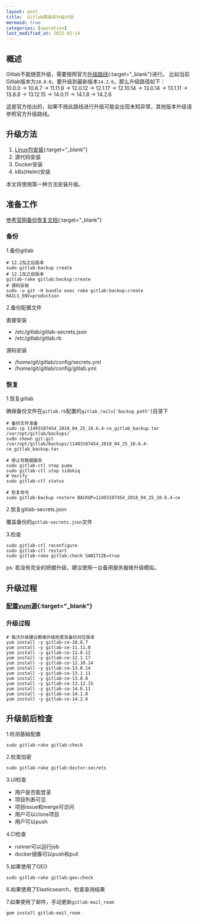 ```yaml
---
layout: post
title:  Gitlab跨版本升级计划
mermaid: true
categories: [operation]
last_modified_at: 2022-02-14
---
```


## 概述
Gitlab不能随意升级，需要按照官方[升级路线](https://docs.gitlab.com/ee/update/index.html#upgrade-paths){:target="_blank"}进行。
比如当前Gitlab版本为`10.0.0`，要升级到最新版本`14.2.6`，那么升级路径如下：  
10.0.0 -> 10.8.7 -> 11.11.8 -> 12.0.12 -> 12.1.17 -> 12.10.14 -> 13.0.14 -> 13.1.11 -> 13.8.8 -> 13.12.15 -> 14.0.11 -> 14.1.8 -> 14.2.6

这是官方给出的，如果不按此路线进行升级可能会出现未知异常，其他版本升级请参照官方升级路线。

## 升级方法
1. [Linux包安装](https://docs.gitlab.com/ee/update/package/){:target="_blank"}
2. 源代码安装
3. Docker安装
4. k8s(Helm)安装

本文将使用第一种方法安装升级。

## 准备工作

[参考官网备份恢复文档](https://docs.gitlab.com/ee/raketasks/backup_restore.html){:target="_blank"}

### 备份
1.备份gitlab
```shell
# 12.2及之后版本
sudo gitlab-backup create
# 12.1及之前版本
gitlab-rake gitlab:backup:create
# 源码安装
sudo -u git -H bundle exec rake gitlab:backup:create RAILS_ENV=production
```

2.备份配置文件

直接安装
- /etc/gitlab/gitlab-secrets.json
- /etc/gitlab/gitlab.rb

源码安装

- /home/git/gitlab/config/secrets.yml
- /home/git/gitlab/config/gitlab.yml

### 恢复
1.恢复gitlab

确保备份文件在`gitlab.rb`配置的`gitlab_rails['backup_path']`目录下
```shell
# 备份文件准备
sudo cp 11493107454_2018_04_25_10.6.4-ce_gitlab_backup.tar /var/opt/gitlab/backups/
sudo chown git:git /var/opt/gitlab/backups/11493107454_2018_04_25_10.6.4-ce_gitlab_backup.tar

# 停止写数据服务
sudo gitlab-ctl stop puma
sudo gitlab-ctl stop sidekiq
# Verify
sudo gitlab-ctl status

# 恢复命令
sudo gitlab-backup restore BACKUP=11493107454_2018_04_25_10.6.4-ce
```

2.恢复gitlab-secrets.json

覆盖备份的`gitlab-secrets.json`文件

3.检查
```shell
sudo gitlab-ctl reconfigure
sudo gitlab-ctl restart
sudo gitlab-rake gitlab:check SANITIZE=true
```
ps: 若没有完全的把握升级，建议使用一台备用服务器做升级模拟。

## 升级过程
### [配置yum源](https://packages.gitlab.com/gitlab/gitlab-ce/install#manual-rpm){:target="_blank"}

### 升级过程

```shell
# 每次升级建议都做升级检查及备份对应版本
yum install -y gitlab-ce-10.8.7
yum install -y gitlab-ce-11.11.8
yum install -y gitlab-ce-12.0.12
yum install -y gitlab-ce-12.1.17
yum install -y gitlab-ce-12.10.14
yum install -y gitlab-ce-13.0.14
yum install -y gitlab-ce-13.1.11
yum install -y gitlab-ce-13.8.8
yum install -y gitlab-ce-13.12.15
yum install -y gitlab-ce-14.0.11
yum install -y gitlab-ce-14.1.8
yum install -y gitlab-ce-14.2.6
```

## 升级前后检查
1.检测基础配置
```shell
sudo gitlab-rake gitlab:check
```

2.检查加密
```shell
sudo gitlab-rake gitlab:doctor:secrets
```

3.UI检查
- 用户是否能登录
- 项目列表可见
- 项目issue和merge可访问
- 用户可以clone项目
- 用户可以push

4.CI检查
- runner可以运行job
- docker镜像可以push和pull

5.如果使用了GEO
```shell
sudo gitlab-rake gitlab:geo:check
```

6.如果使用了Elasticsearch，检查查询结果

7.如果使用了邮件，手动更新`gitlab-mail_room`
```shell
gem install gitlab-mail_room
```